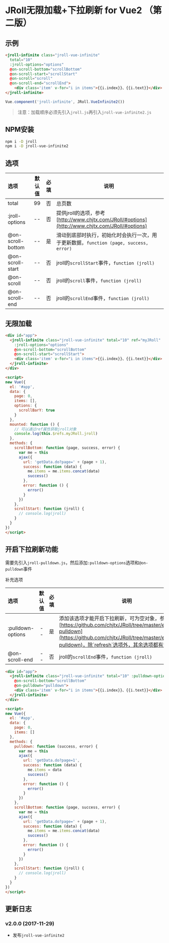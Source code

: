 # JRoll无限加载+下拉刷新 for Vue2 （第二版）

## 示例

```html
<jroll-infinite class="jroll-vue-infinite"
  total="10"
  :jroll-options="options"
  @on-scroll-bottom="scrollBottom"
  @on-scroll-start="scrollStart"
  @on-scroll="scroll"
  @on-scroll-end="scrollEnd">
    <div class='item' v-for="i in items">{{i.index}}、{{i.text}}</div>
</jroll-infinite>
```

```js
Vue.component('jroll-infinite', JRoll.VueInfinite2())
```

> 注意：加载顺序必须先引入`jroll.js`再引入`jroll-vue-infinite2.js`

## NPM安装

```bash
npm i -D jroll
npm i -D jroll-vue-infinite2
```

## 选项

| 选项 | 默认值 | 必填 | 说明 |
|:----|:----:|:----:|----|
|total| 99 | 否 | 总页数 |
|:jroll-options| -- | 否 | 提供jroll的选项，参考[http://www.chjtx.com/JRoll/#options](http://www.chjtx.com/JRoll/#options) |
|@on-scroll-bottom| -- | 是 | 滑动到底部时执行，初始化时会执行一次，用于更新数据，`function (page, success, error)` |
|@on-scroll-start| -- | 否 | jroll的`scrollStart`事件，`function (jroll)` |
|@on-scroll| -- | 否 | jroll的`scroll`事件，`function (jroll)` |
|@on-scroll-end| -- | 否 | jroll的`scrollEnd`事件，`function (jroll)` |

## 无限加载

```html
<div id="app">
  <jroll-infinite class="jroll-vue-infinite" total="10" ref="myJRoll"
    :jroll-options="options"
    @on-scroll-bottom="scrollBottom"
    @on-scroll-start="scrollStart">
    <div class='item' v-for="i in items">{{i.index}}、{{i.text}}</div>
  </jroll-infinite>
</div>

<script>
new Vue({
  el: '#app',
  data: {
    page: 0,
    items: [],
    options: {
      scrollBarY: true
    }
  },
  mounted: function () {
    // 可以通过ref属性获取jroll对象
    console.log(this.$refs.myJRoll.jroll)
  },
  methods: {
    scrollBottom: function (page, success, error) {
      var me = this
      ajax({
        url: 'getData.do?page=' + (page + 1),
        success: function (data) {
          me.items = me.items.concat(data)
          success()
        },
        error: function () {
          error()
        }
      })
    },
    scrollStart: function (jroll) {
      // console.log(jroll)
    }
  }
})
</script>
```

## 开启下拉刷新功能

需要先引入`jroll-pulldown.js`，然后添加`:pulldown-options`选项和`@on-pulldown`事件

补充选项

| 选项 | 默认值 | 必填 | 说明 |
|:----|:----:|:----:|----|
|:pulldown-options| -- | 是 | 添加该选项才能开启下拉刷新，可为空对象，参考[https://github.com/chjtx/JRoll/tree/master/extends/jroll-pulldown](https://github.com/chjtx/JRoll/tree/master/extends/jroll-pulldown)，除`refresh`选项外，其余选项都有效 |
|@on-scroll-end| -- | 否 | jroll的`scrollEnd`事件，`function (jroll)` |

```html
<div id="app">
  <jroll-infinite class="jroll-vue-infinite" total="10" :pulldown-options="{}"
    @on-scroll-bottom="scrollBottom"
    @on-pulldown="pulldown">
    <div class='item' v-for="i in items">{{i.index}}、{{i.text}}</div>
  </jroll-infinite>
</div>

<script>
new Vue({
  el: '#app',
  data: {
    page: 0,
    items: []
  },
  methods: {
    pulldown: function (success, error) {
      var me = this
      ajax({
        url: 'getData.do?page=1',
        success: function (data) {
          me.items = data
          success()
        },
        error: function () {
          error()
        }
      })
    },
    scrollBottom: function (page, success, error) {
      var me = this
      ajax({
        url: 'getData.do?page=' + (page + 1),
        success: function (data) {
          me.items = me.items.concat(data)
          success()
        },
        error: function () {
          error()
        }
      })
    },
    scrollStart: function (jroll) {
      // console.log(jroll)
    }
  }
})
</script>
```

## 更新日志

### v2.0.0 (2017-11-29)

- 发布`jroll-vue-infinite2`
